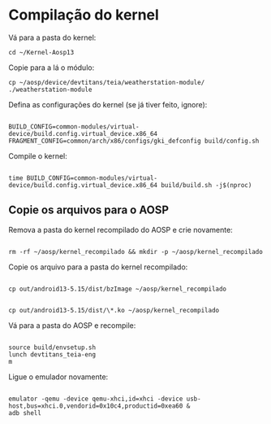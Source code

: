# Compilação do kernel

Vá para a pasta do kernel:

```
cd ~/Kernel-Aosp13
```

Copie para a lá o módulo:

```
cp ~/aosp/device/devtitans/teia/weatherstation-module/ ./weatherstation-module

```

Defina as configurações do kernel (se já tiver feito, ignore):

```

BUILD_CONFIG=common-modules/virtual-device/build.config.virtual_device.x86_64 FRAGMENT_CONFIG=common/arch/x86/configs/gki_defconfig build/config.sh

```

Compile o kernel:

```

time BUILD_CONFIG=common-modules/virtual-device/build.config.virtual_device.x86_64 build/build.sh -j$(nproc)

```

## Copie os arquivos para o AOSP

Remova a pasta do kernel recompilado do AOSP e crie novamente:

```

rm -rf ~/aosp/kernel_recompilado && mkdir -p ~/aosp/kernel_recompilado

```

Copie os arquivo para a pasta do kernel recompilado:

```

cp out/android13-5.15/dist/bzImage ~/aosp/kernel_recompilado

```

```

cp out/android13-5.15/dist/\*.ko ~/aosp/kernel_recompilado

```

Vá para a pasta do AOSP e recompile:

```

source build/envsetup.sh
lunch devtitans_teia-eng
m

```

Ligue o emulador novamente:

```

emulator -qemu -device qemu-xhci,id=xhci -device usb-host,bus=xhci.0,vendorid=0x10c4,productid=0xea60 &
adb shell

```
